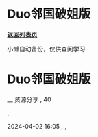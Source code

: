 # Duo邻国破姐版

[**返回列表页**](/gzh/懒人手册)

小懒自动备份，仅供查阅学习

# Duo邻国破姐版

__ 资源分享 , 40

,

2024-04-02 16:05 , ,

